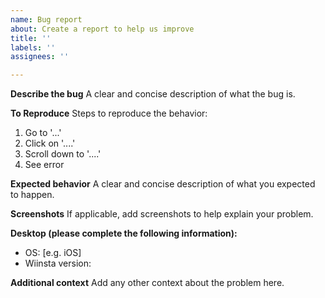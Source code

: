 ```yaml
---
name: Bug report
about: Create a report to help us improve
title: ''
labels: ''
assignees: ''

---
```


<!-- Please search existing issues to avoid creating duplicates, remember before the title text add tag: [Bug report] -->

**Describe the bug**
A clear and concise description of what the bug is.

**To Reproduce**
Steps to reproduce the behavior:
1. Go to '...'
2. Click on '....'
3. Scroll down to '....'
4. See error

**Expected behavior**
A clear and concise description of what you expected to happen.

**Screenshots**
If applicable, add screenshots to help explain your problem.

**Desktop (please complete the following information):**
 - OS: [e.g. iOS]
 - Wiinsta version: 

**Additional context**
Add any other context about the problem here.
